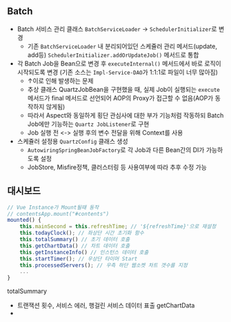 
## Batch

- Batch 서비스 관리 클래스 `BatchServiceLoader` -> `SchedulerInitializer`로 변경  
	- 기존 `BatchServiceLoader` 내 분리되어있던 스케쥴러 관리 메서드(update, add등) `SchedulerInitializer.addOrUpdateJob()` 메서드로 통합
- 각 Batch Job을 Bean으로 변경 후 `executeInternal()` 메서드에서 바로 로직이 시작되도록 변경 (기존 소스는 `Impl-Service-DAO`가 1:1:1로 파일이 너무 많아짐)
	- ↑이로 인해 발생하는 문제
	- 추상 클래스 QuartzJobBean을 구현했을 때, 실제 Job이 실행되는 `execute` 메서드가 final 메서드로 선언되어 AOP의 Proxy가 접근할 수 없음(AOP가 동작하지 않게됨)
	- 따라서 Aspect와 동일하게 횡단 관심사에 대한 부가 기능처럼 작동하되 Batch Job에만 기능하는 `Quartz JobListener`로 구현
	- Job 실행 전 <-> 실행 후의 변수 전달을 위해 Context를 사용
- 스케쥴러 설정용 `QuartzConfig` 클래스 생성  
  - `AutowiringSpringBeanJobFactory`로 각 Job과 다른 Bean간의 DI가 가능하도록 설정  
  - JobStore, Misfire정책, 클러스터링 등 사용여부에 따라 추후 수정 가능

## 대시보드

```js
// Vue Instance가 Mount될때 동작
// contentsApp.mount("#contents")
mounted() {
	this.mainSecond = this.refreshTime; // '${refreshTime}'으로 재설정  
	this.todayClock(); // 좌상단 시간 초기화 함수  
	this.totalSummary() // 초기 데이터 호출
	this.getChartData() // 차트 데이터 호출  
	this.getInstanceInfo() // 인스턴스 데이터 호출  
	this.startTimer(); // 우상단 타이머 Start
	this.processedServers(); // 우측 하단 웹소켓 차트 갯수를 지정
	...
}
```

totalSummary
- 트랜잭션 횟수, 서비스 에러, 행걸린 서비스 데이터 표출
getChartData
- 